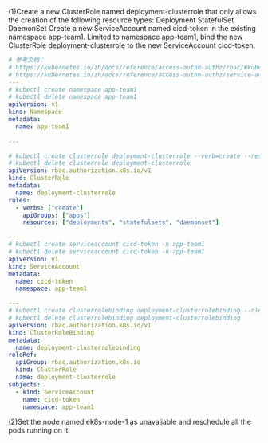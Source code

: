

(1)Create a new ClusterRole named deployment-clusterrole that only allows the creation of the following resource types:
Deployment
StatefulSet
DaemonSet
Create a new ServiceAccount named cicd-token in the existing namespace app-team1.
Limited to namespace app-team1, bind the new ClusterRole deployment-clusterrole to the new ServiceAccount cicd-token.

```yaml
# 参考文档：
# https://kubernetes.io/zh/docs/reference/access-authn-authz/rbac/#kubectl-create-clusterrolebinding
# https://kubernetes.io/zh/docs/reference/access-authn-authz/service-accounts-admin/
---
# kubectl create namespace app-team1
# kubectl delete namespace app-team1
apiVersion: v1
kind: Namespace
metadata:
  name: app-team1
  
---

# kubectl create clusterrole deployment-clusterrole --verb=create --resource=deployments,statefulsets,daemonsets
# kubectl delete clusterrole deployment-clusterrole
apiVersion: rbac.authorization.k8s.io/v1
kind: ClusterRole
metadata:
  name: deployment-clusterrole
rules:
  - verbs: ["create"]
    apiGroups: ["apps"]
    resources: ["deployments", "statefulsets", "daemonset"]

---
# kubectl create serviceaccount cicd-token -n app-team1
# kubectl delete serviceaccount cicd-token -n app-team1
apiVersion: v1
kind: ServiceAccount
metadata:
  name: cicd-token
  namespace: app-team1

---
# kubectl create clusterrolebinding deployment-clusterrolebinding --clusterrole=deployment-clusterrole --serviceaccount=app-team1:cicd-token
# kubectl delete clusterrolebinding deployment-clusterrolebinding
apiVersion: rbac.authorization.k8s.io/v1
kind: ClusterRoleBinding
metadata:
  name: deployment-clusterrolebinding
roleRef:
  apiGroup: rbac.authorization.k8s.io
  kind: ClusterRole
  name: deployment-clusterrole
subjects:
  - kind: ServiceAccount
    name: cicd-token
    namespace: app-team1

```


(2)Set the node named ek8s-node-1 as unavaliable and reschedule all the pods running on it.


